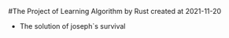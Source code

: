 #The Project of Learning Algorithm by Rust
created at 2021-11-20



+ The solution of joseph`s survival
